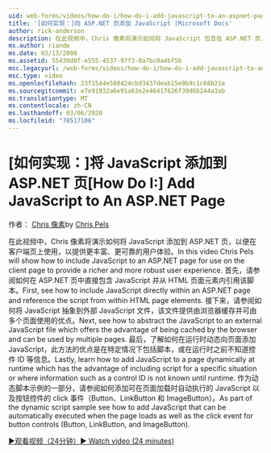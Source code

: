 ```yaml
---
uid: web-forms/videos/how-do-i/how-do-i-add-javascript-to-an-aspnet-page
title: '[如何实现：]向 ASP.NET 页添加 JavaScript |Microsoft Docs'
author: rick-anderson
description: 在此视频中，Chris 像素将演示如何将 JavaScript 包含在 ASP.NET 页上，以便在客户端页上使用，以提供更丰富、更可靠的用户体验 。
ms.author: riande
ms.date: 03/13/2008
ms.assetid: 55439d0f-e555-4537-97f3-0a7bc0a4bf5b
msc.legacyurl: /web-forms/videos/how-do-i/how-do-i-add-javascript-to-an-aspnet-page
msc.type: video
ms.openlocfilehash: 23f1544e500424cbd3437deab15e9b9c1c68b21e
ms.sourcegitcommit: e7e91932a6e91a63e2e46417626f39d6b244a3ab
ms.translationtype: MT
ms.contentlocale: zh-CN
ms.lasthandoff: 03/06/2020
ms.locfileid: "78517106"
---
```

# <a name="how-do-i-add-javascript-to-an-aspnet-page"></a><span data-ttu-id="cd274-103">[如何实现：]将 JavaScript 添加到 ASP.NET 页</span><span class="sxs-lookup"><span data-stu-id="cd274-103">[How Do I:] Add JavaScript to An ASP.NET Page</span></span>

<span data-ttu-id="cd274-104">作者： [Chris 像素](https://twitter.com/chrispels)</span><span class="sxs-lookup"><span data-stu-id="cd274-104">by [Chris Pels](https://twitter.com/chrispels)</span></span>

<span data-ttu-id="cd274-105">在此视频中，Chris 像素将演示如何将 JavaScript 添加到 ASP.NET 页，以便在客户端页上使用，以提供更丰富、更可靠的用户体验。</span><span class="sxs-lookup"><span data-stu-id="cd274-105">In this video Chris Pels will show how to include JavaScript to an ASP.NET page for use on the client page to provide a richer and more robust user experience.</span></span> <span data-ttu-id="cd274-106">首先，请参阅如何在 ASP.NET 页中直接包含 JavaScript 并从 HTML 页面元素内引用该脚本。</span><span class="sxs-lookup"><span data-stu-id="cd274-106">First, see how to include JavaScript directly within an ASP.NET page and reference the script from within HTML page elements.</span></span> <span data-ttu-id="cd274-107">接下来，请参阅如何将 JavaScript 抽象到外部 JavaScript 文件，该文件提供由浏览器缓存并可由多个页面使用的优点。</span><span class="sxs-lookup"><span data-stu-id="cd274-107">Next, see how to abstract the JavaScript to an external JavaScript file which offers the advantage of being cached by the browser and can be used by multiple pages.</span></span> <span data-ttu-id="cd274-108">最后，了解如何在运行时动态向页面添加 JavaScript，此方法的优点是在特定情况下包括脚本，或在运行时之前不知道控件 ID 等信息。</span><span class="sxs-lookup"><span data-stu-id="cd274-108">Lastly, learn how to add JavaScript to a page dynamically at runtime which has the advantage of including script for a specific situation or where information such as a control ID is not known until runtime.</span></span> <span data-ttu-id="cd274-109">作为动态脚本示例的一部分，请参阅如何添加可在页面加载时自动执行的 JavaScript 以及按钮控件的 click 事件（Button、LinkButton 和 ImageButton）。</span><span class="sxs-lookup"><span data-stu-id="cd274-109">As part of the dynamic script sample see how to add JavaScript that can be automatically executed when the page loads as well as the click event for button controls (Button, LinkButton, and ImageButton).</span></span>

[<span data-ttu-id="cd274-110">&#9654;观看视频（24分钟）</span><span class="sxs-lookup"><span data-stu-id="cd274-110">&#9654; Watch video (24 minutes)</span></span>](https://channel9.msdn.com/Blogs/ASP-NET-Site-Videos/how-do-i-add-javascript-to-an-aspnet-page)
